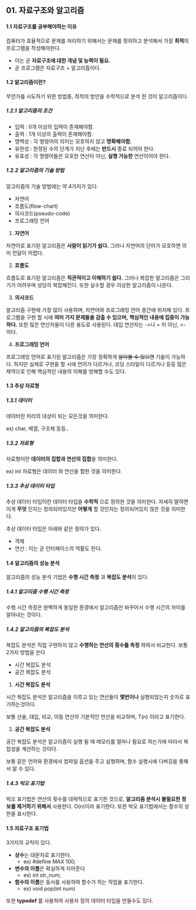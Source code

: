 ## 01. 자료구조와 알고리즘

#### 1.1 자료구조를 공부해야하는 이유
컴퓨터가 효율적으로 문제를 처리하기 위해서는 문제를 정의하고 분석해서 가장 **최적**의 프로그램을 작성해야한다.

- 이는 곧 **자료구조에 대한 개념 및 능력이 필요.**
- 곧 프로그램은 자료구조 + 알고리즘이다.

#### 1.2 알고리즘이란?
무언가를 시도하기 위한 방법중, 최적의 방안을 수학적으로 분석 한 것이 알고리즘이다.

##### 1.2.1 알고리즘의 조건
- 입력 : 0개 이상의 입력이 존재해야함.
- 출력 : 1개 이상의 출력이 존재해야함.
- 명백성 : 각 명령어의 의미는 모호하지 않고 **명확해야함.**
- 유한성 : 한정된 수의 단계가 지난 후에는 **반드시** 종료 되어야 한다.
- 유효성 : 각 명령어들은 모호한 연산이 아닌, **실행 가능한** 연산이어야 한다.

##### 1.2.2 알고리즘의 기술 방법
알고리즘의 기술 방법에는 약 4가지가 있다.

- 자연어
- 흐름도(flow-chart)
- 의사코드(pseudo-code)
- 프로그래밍 언어

1. **자연어**

자연어로 표기된 알고리즘은 **사람이 읽기가 쉽다.** 그러나 자연어의 단어가 모호하면 의미 전달이 어렵다.

2. **흐름도**

흐름도로 표기된 알고리즘은 **직관적이고 이해하기 쉽다.** 그러나 복잡한 알고리즘은 그리기가 어려우며 상당히 복잡해진다. 또한 실수할 경우 이상한 알고리즘이 나온다.

3. **의사코드**

알고리즘 구현에 가장 많이 사용하며, 자연어와 프로그래밍 언어 중간에 위치해 있다. 프로그램을 구현 할 시에 **여러 가지 문제들을 감출 수 있으며,** **핵심적인 내용에 집중이 가능하다.** 또한 많은 연산자들이 다른 용도로 사용된다. 대입 연산자는 ->나 = 이 아닌, <- 이다.

4. **프로그래밍 언어**

프로그래밍 언어로 표기된 알고리즘은 가장 정확하게 ~~알아볼 수 있으면~~ 기술이 가능하다. 하지만 실제로 구현을 할 시에 언어가 다르거나, 코딩 스타일이 다르거나 등등 많은 제약으로 인해 핵심적인 내용의 이해를 방해할 수도 있다.

#### 1.3 추상 자료형

##### 1.3.1 데이터
데이터란 처리의 대상이 되는 모든것을 의미한다.

ex) char, 배열, 구조체 등등..

##### 1.3.2 자료형
자료형이란 **데이터의 집합과 연산의 집합**을 의미한다.

ex) int 자료형은 데이터 와 연산을 합한 것을 의미한다.

##### 1.3.3 추상 데이터 타입
추상 데이터 타입이란 데이터 타입을 **수학적** 으로 정의한 것을 의미한다. 자세히 말하면 이게 **무엇** 인지는 정의되어있지만 **어떻게** 할 것인지는 정의되어있지 않은 것을 의미한다.

추상 데이터 타입은 아래와 같은 정의가 있다.

- 객체
- 연산 : 이는 곧 인터페이스의 역활도 한다.

#### 1.4 알고리즘의 성능 분석
알고리즘의 성능 분석 기법은 **수행 시간 측정** 과 **복잡도 분석**이 있다.

##### 1.4.1 알고리즘 수행 시간 측정
수행 시간 측정은 완벽하게 동일한 환경에서 알고리즘만 바꾸어서 수행 시간의 차이를 알아내는 것이다.

##### 1.4.2 알고리즘의 복잡도 분석
복잡도 분석은 직접 구현하지 않고 **수행하는 연산의 횟수를 측정** 하여서 비교한다. 보통 2가지 방법을 쓴다

- 시간 복잡도 분석
- 공간 복잡도 분석

1. **시간 복잡도 분석**

시간 복잡도 분석은 알고리즘을 이루고 있는 연산들이 **몇번이나** 실행되었는지 숫자로 표기하는것이다.

보통 산술, 대입, 비교, 이동 연산의 기본적인 연산을 비교하며, T(n) 이라고 표기한다.

2. **공간 복잡도 분석**

공간 복잡도 분석은 알고리즘이 실행 될 때 메모리를 얼마나 필요로 하는가에 따라서 복잡성을 계산하는 것이다.

보통 같은 언어와 환경에서 컴파일 옵션을 주고 실행하며, 함수 실행시에 디버깅을 통해서 알 수 있다.

##### 1.4.3 빅오 표기법

빅오 표기법은 연산의 횟수를 대략적으로 표기한 것으로, **알고리즘 분석시 불필요한 정보를 제거하기 위해서** 사용한다. O(n)이라 표기한다. 또한 빅오 표기법에서는 함수의 상한을 표시한다.

#### 1.5 자료구조 표기법

3가지의 규칙이 있다.

- **상수**는 대문자로 표기한다.
    - ex) #define MAX 100;
- **변수의 이름**은 확실하게 지어준다
    - ex) int str_num;
- **함수의 이름**은 동사를 사용하여 함수가 하는 작업을 표기한다.
    - ex) void pop(int num)

또한 **typedef** 를 사용하여 사용자 정의 데이터 타입을 만들수도 있다.